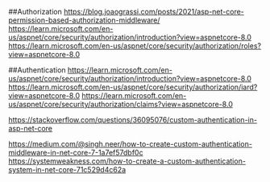 ##Authorization
https://blog.joaograssi.com/posts/2021/asp-net-core-permission-based-authorization-middleware/
https://learn.microsoft.com/en-us/aspnet/core/security/authorization/introduction?view=aspnetcore-8.0
https://learn.microsoft.com/en-us/aspnet/core/security/authorization/roles?view=aspnetcore-8.0

##Authentication
https://learn.microsoft.com/en-us/aspnet/core/security/authorization/introduction?view=aspnetcore-8.0
https://learn.microsoft.com/en-us/aspnet/core/security/authorization/iard?view=aspnetcore-8.0
https://learn.microsoft.com/en-us/aspnet/core/security/authorization/claims?view=aspnetcore-8.0

https://stackoverflow.com/questions/36095076/custom-authentication-in-asp-net-core

https://medium.com/@singh.neer/how-to-create-custom-authentication-middleware-in-net-core-7-1a7ef57dbf0c
https://systemweakness.com/how-to-create-a-custom-authentication-system-in-net-core-71c529d4c62a
